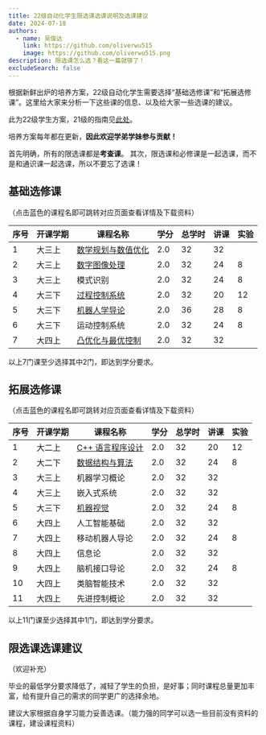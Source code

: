 ```yaml
---
title: 22级自动化学生限选课选课说明及选课建议
date: 2024-07-18
authors:
  - name: 吴俊达
    link: https://github.com/oliverwu515
    image: https://github.com/oliverwu515.png
description: 限选课怎么选？看这一篇就够了！
excludeSearch: false
---
```


根据新鲜出炉的培养方案，22级自动化学生需要选择“基础选修课”和“拓展选修课”。这里给大家来分析一下这些课的信息、以及给大家一些选课的建议。

此为22级学生方案，21级的指南见[此处](https://hoa.moe/blog/distributive-guidance-for-21/)。

培养方案每年都在更新，**因此欢迎学弟学妹参与贡献！**

首先明确，所有的限选课都是**考查课**。 其次，限选课和必修课是一起选课，而不是和通识课一起选课，所以不要忘了选课！

## 基础选修课

（点击蓝色的课程名即可跳转对应页面查看详情及下载资料）

| 序号 | 开课学期 | 课程名称      | 学分 | 总学时 | 讲课 | 实验 | 
| ---- | -------- | ------------  | ---- | ------ | ---- | ---- |
| 1    | 大三上   | [数学规划与数值优化](https://hoa.moe/docs/junior-spring/math3010/)     |  2.0  | 32     | 32  |      |
|  2   |  大三上    | [数字图像处理](https://hoa.moe/docs/junior-autumn/auto3003/)                     | 2.0      | 32         | 24       | 8        |
|  3    | 大三上       | 模式识别                 | 2.0  | 32     | 24   | 8 |
| 4   | 大三下   | [过程控制系统](https://hoa.moe/docs/junior-spring/auto3007/) |  2.0  | 32     | 20   | 12   |
|  5   | 大三下       | [机器人学导论](https://hoa.moe/docs/junior-spring/auto3005/)              | 2.0      | 36         | 28       | 8        |
|  6    | 大三下        | 运动控制系统                 | 2.0      | 32         | 24       | 8        |
|  7    | 大四上        | [凸优化与最优控制](https://hoa.moe/docs/senior-autumn/auto5023/)                 | 2.0      | 32         | 32       |       |

以上7门课至少选择其中2门，即达到学分要求。 

## 拓展选修课
（点击蓝色的课程名即可跳转对应页面查看详情及下载资料）

| 序号 | 开课学期 | 课程名称          | 学分 | 总学时 | 讲课 | 实验 | 
| ---- | -------- | ---------------- | ---- | ------ | ---- | ---- |
| 1    | 大二上   | [C++ 语言程序设计](https://hoa.moe/docs/sophomore-autumn/comp2014/) | 2.0  | 32   | 20 | 12  |
| 2    | 大二下  | [数据结构与算法](https://hoa.moe/docs/sophomore-spring/comp2050/)               | 2.0  | 32   | 24 | 8 |
|  3   | 大三上       | 机器学习概论    | 2.0      | 32         | 32       |          |
|  4    | 大三上       | 嵌入式系统    | 2.0      | 32         | 32       |          |
|  5    | 大三下       | [机器视觉](https://hoa.moe/docs/junior-spring/auto3006/)         | 2.0      | 32         | 24       | 8        |
|  6    | 大四上       | 人工智能基础            | 2.0  | 32     | 32 |          |
|  7  | 大四上       | 移动机器人导论  | 2.0      | 32         | 24       | 8        |
| 8   | 大四上   | 信息论 | 2.0  | 32     | 32   |      |
| 9   | 大四上   | 脑机接口导论 | 2.0  | 32     | 24   |   8   |
| 10   | 大四上   | 类脑智能技术 | 2.0  | 32     | 32   |      |
| 11  | 大四上   | 先进控制概论 | 2.0  | 32     | 32   |      |

以上11门课至少选择其中1门，即达到学分要求。 


## 限选课选课建议
（欢迎补充）

毕业的最低学分要求降低了，减轻了学生的负担，是好事；同时课程总量更加丰富，给有提升自己的需求的同学更广的选择余地。

建议大家根据自身学习能力妥善选课。（能力强的同学可以选一些目前没有资料的课程，建设课程资料）
